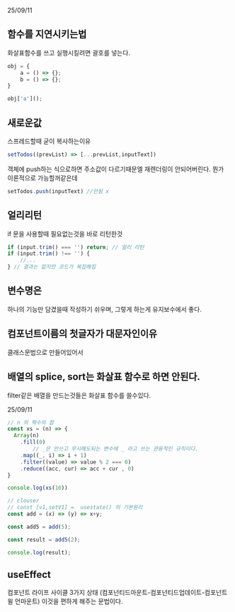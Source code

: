 25/09/11
## 함수를  지연시키는법
화살표함수를 쓰고 실행시킬려면 괄호를  넣는다.
```js
obj = {
	a = () => {};
	b = () => {};
}

obj['a'](); 
```

## 새로운값
스프레드할때 굳이 복사하는이유
 ```js
 setTodos((prevList) => [...prevList,inputText])
 ```
 객체에 push하는 식으로하면 주소값이 다르기때문엘 재렌더링이 안되어버린다. 뭔가 이론적으로 가능할꺼같은데
 ```js
 setTodos.push(inputText) //안됨 x
 ```
## 얼리리턴
if 문을 사용할때 필요없는것을 바로 리턴한것
```js
if (input.trim() === '') return; // 얼리 리턴
if (input.trim() !== '') {
	//...
} // 결과는 없지만 코드가 복잡해짐
```

## 변수명은
하나의 기능만 담겼을때 작성하기 쉬우며, 그렇게 하는게 유지보수에서 좋다.

## 컴포넌트이름의 첫글자가 대문자인이유
클래스문법으로 만들어있어서

## 배열의 splice, sort는 화살표 함수로 하면 안된다.
filter같은 배열을 만드는것들은 화살표 함수를 쓸수있다.

25/09/11
```js
// n 의 짝수의 합
const xs = (n) => {
  Array(n)
    .fill(0)
		// _은 안쓰고 무시해도되는 변수에 _ 라고 쓰는 관용적인 규칙이다.
    .map((_, i) => i + 1)
    .filter((value) => value % 2 === 0)
    .reduce((acc, cur) => acc + cur , 0)
}

console.log(xs(10))

// clouser
// const [v1,setV1] =  usestate() 의 기본원리
const add = (x) => (y) => x+y;

const add5 = add(5);

const result = add5(2);

console.log(result);
```

## useEffect
컴포넌트 라이프 사이클 3가지 상태 (컴포넌티드마운트-컴포넌티드업데이트-컴포넌트 윌 언마운트)
이것을 편하게 해주는 문법이다.